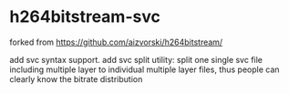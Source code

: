 h264bitstream-svc
=============
forked from https://github.com/aizvorski/h264bitstream/

add svc syntax support.
add svc split utility: split one single svc file including multiple layer to individual multiple layer files, thus people can clearly know the bitrate distribution
